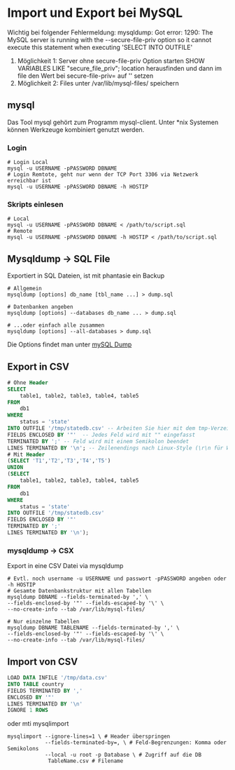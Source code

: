 # Import und Export bei MySQL
Wichtig bei folgender Fehlermeldung: mysqldump: Got error: 1290: The MySQL server is running with the --secure-file-priv option so it cannot execute this statement when executing 'SELECT INTO OUTFILE'                       
1. Möglichkeit 1: Server ohne secure-file-priv Option starten
   SHOW VARIABLES LIKE "secure_file_priv"; location herausfinden und dann im file den Wert bei secure-file-priv= auf '' setzen
2. Möglichkeit 2: Files unter /var/lib/mysql-files/ speichern

## mysql
Das Tool mysql gehört zum Programm mysql-client. Unter *nix Systemen können Werkzeuge kombiniert genutzt werden.
### Login
```shell
# Login Local
mysql -u USERNAME -pPASSWORD DBNAME
# Login Remtote, geht nur wenn der TCP Port 3306 via Netzwerk erreichbar ist
mysql -u USERNAME -pPASSWORD DBNAME -h HOSTIP
```
### Skripts einlesen
```shell
# Local
mysql -u USERNAME -pPASSWORD DBNAME < /path/to/script.sql
# Remote
mysql -u USERNAME -pPASSWORD DBNAME -h HOSTIP < /path/to/script.sql
```
## Mysqldump -> SQL File
Exportiert in SQL Dateien, ist mit phantasie ein Backup
```shell
# Allgemein
mysqldump [options] db_name [tbl_name ...] > dump.sql

# Datenbanken angeben
mysqldump [options] --databases db_name ... > dump.sql

# ...oder einfach alle zusammen
mysqldump [options] --all-databases > dump.sql
```
Die Options findet man unter [mySQL Dump](https://dev.mysql.com/doc/refman/8.0/en/mysqldump.html)
## Export in CSV
```sql
# Ohne Header
SELECT 
    table1, table2, table3, table4, table5
FROM
    db1
WHERE
    status = 'state' 
INTO OUTFILE '/tmp/statedb.csv' -- Arbeiten Sie hier mit dem tmp-Verzeichnis, arbeiten Sie mit absoluten Pfaden
FIELDS ENCLOSED BY '"'  -- Jedes Feld wird mit "" eingefasst
TERMINATED BY ';' -- Feld wird mit einem Semikolon beendet
LINES TERMINATED BY '\n'; -- Zeilenendings nach Linux-Style (\r\n für Windows)
# Mit Header
(SELECT 'T1','T2','T3','T4','T5')
UNION
(SELECT 
    table1, table2, table3, table4, table5
FROM
    db1
WHERE
    status = 'state' 
INTO OUTFILE '/tmp/statedb.csv' 
FIELDS ENCLOSED BY '"' 
TERMINATED BY ';' 
LINES TERMINATED BY '\n');
```

### mysqldump -> CSX
Export in eine CSV Datei via mysqldump
```shell
# Evtl. noch username -u USERNAME und passwort -pPASSWORD angeben oder -h HOSTIP
# Gesamte Datenbankstruktur mit allen Tabellen
mysqldump DBNAME --fields-terminated-by ',' \
--fields-enclosed-by '"' --fields-escaped-by '\' \
--no-create-info --tab /var/lib/mysql-files/

# Nur einzelne Tabellen
mysqldump DBNAME TABLENAME --fields-terminated-by ',' \
--fields-enclosed-by '"' --fields-escaped-by '\' \
--no-create-info --tab /var/lib/mysql-files/
```
## Import von CSV
```sql
LOAD DATA INFILE '/tmp/data.csv' 
INTO TABLE country  
FIELDS TERMINATED BY ',' 
ENCLOSED BY '"'
LINES TERMINATED BY '\n'
IGNORE 1 ROWS
```
oder mti mysqlimport
```shell
mysqlimport --ignore-lines=1 \ # Header überspringen
            --fields-terminated-by=, \ # Feld-Begrenzungen: Komma oder Semikolons
            --local -u root -p Database \ # Zugriff auf die DB
             TableName.csv # Filename
```